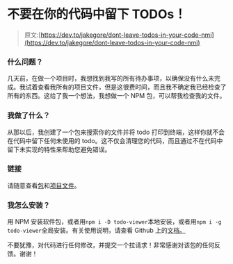 # 不要在你的代码中留下 TODOs！

> 原文:[https://dev.to/jakegore/dont-leave-todos-in-your-code-nmi](https://dev.to/jakegore/dont-leave-todos-in-your-code-nmi)

### [](#what-was-the-problem)什么问题？

几天前，在做一个项目时，我想找到我写的所有待办事项，以确保没有什么未完成。我试着查看我所有的项目文件，但是这很费时间，而且我不确定我已经检查了所有的东西。这给了我一个想法，我想做一个 NPM 包，可以帮我检查我的文件。

### [](#what-did-i-do)我做了什么？

从那以后，我创建了一个包来搜索你的文件并将 todo 打印到终端，这样你就不会在代码中留下任何未使用的 todo。这不仅会清理您的代码，而且通过不在代码中留下未实现的特性来帮助您避免错误。

### [](#links)链接

请随意查看[包](https://www.npmjs.com/package/todo-viewer)和[项目文件](https://github.com/jakegore/todo-viewer)。

### [](#how-do-i-install-it)我怎么安装？

用 NPM 安装软件包，或者用`npm i -D todo-viewer`本地安装，或者用`npm i -g todo-viewer`全局安装。有关使用说明，请查看 Github 上的[文档。](https://github.com/jakegore/todo-viewer)

不要犹豫，对代码进行任何修改，并提交一个拉请求！非常感谢对该包的任何反馈。谢谢！